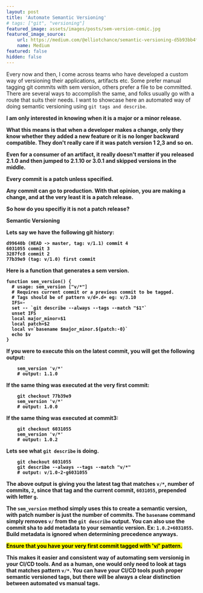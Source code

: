 ```yaml
---
layout: post
title: 'Automate Semantic Versioning'
# tags: ["git", "versioning"]
featured_image: assets/images/posts/sem-version-comic.jpg  
featured_image_source:
    url: https://medium.com/@elliotchance/semantic-versioning-d5b93bb4faf4
    name: Medium
featured: false
hidden: false
---
```


Every now and then, I come across teams who have developed a custom way of versioning their applications, artifacts etc. Some prefer manual tagging git commits with sem version, others prefer a file to be committed. There are several ways to accomplish the same, and folks usually go with a route that suits their needs. I want to showcase here an automated way of doing semantic versioning using `git tags and describe`.

<!--more-->

<strong>
I am only interested in knowing when it is a major or a minor release.
<strong>


What this means is that when a developer makes a change, only they know whether they added a new feature or it is no longer backward compatible. They don't really care if it was patch version 1 2,3 and so on. 

Even for a consumer of an artifact, it really doesn't matter if you released 2.1.0 and then jumped to 2.1.10 or 3.0.1 and skipped versions in the middle.

<strong>
Every commit is a patch unless specified.
<strong>

Any commit can go to production. With that opinion, you are making a change, and at the very least it is a patch release. 

So how do you specifiy it is not a patch release?

<strong>
Semantic Versioning
<strong>

Lets say we have the following git history:
```
d99640b (HEAD -> master, tag: v/1.1) commit 4
6031055 commit 3
3287fc8 commit 2
77b39e9 (tag: v/1.0) first commit
```

Here is a function that generates a sem version.

```
function sem_version() {
  # usage: sem_version ["v/*"]
  # Requires current commit or a previous commit to be tagged.
  # Tags should be of pattern v/d+.d+ eg: v/3.10
  IFS=-
  set -- `git describe --always --tags --match "$1"`
  unset IFS
  local major_minor=$1
  local patch=$2
  local v=`basename $major_minor.${patch:-0}`
  echo $v
}
```

If you were to execute this on the latest commit, you will get the following output:
```
    sem_version 'v/*'
    # output: 1.1.0
```

If the same thing was executed at the very first commit:
```
    git checkout 77b39e9
    sem_version 'v/*'
    # output: 1.0.0
```

If the same thing was executed at commit3:
```
    git checkout 6031055
    sem_version 'v/*'
    # output: 1.0.2
```

Lets see what `git describe` is doing.

```
    git checkout 6031055
    git describe --always --tags --match "v/*"
    # output: v/1.0-2-g6031055
```

The above output is giving you the latest tag that matches `v/*`, number of commits, `2`, since that tag and the current commit, `6031055`, prepended with letter `g`.

The `sem_version` method simply uses this to create a semantic version, with patch number is just the number of commits. The `basename` command simply removes `v/` from the `git describe` output. You can also use the commit sha to add metadata to your semantic version. Ex: `1.0.2+6031055`. Build metadata is ignored when determining precedence anyways.

<mark>Ensure that you have your very first commit tagged with 'v/' pattern.</mark>

This makes it easier and consistent way of automating sem versionig in your CI/CD tools. And as a human, one would only need to look at tags that matches pattern `v/*`. You can have your CI/CD tools push proper semantic versioned tags, but there will be always a clear distinction between automated vs manual tags. 



